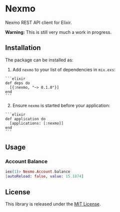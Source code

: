# Nexmo

Nexmo REST API client for Elixir.

**Warning:** This is still very much a work in progress.

## Installation

The package can be installed as:

  1. Add `nexmo` to your list of dependencies in `mix.exs`:

    ```elixir
    def deps do
      [{:nexmo, "~> 0.1.0"}]
    end
    ```

  2. Ensure `nexmo` is started before your application:

    ```elixir
    def application do
      [applications: [:nexmo]]
    end
    ```

## Usage

### Account Balance

```elixir
iex(1)> Nexmo.Account.balance
[autoReload: false, value: 15.1874]
```

## License

This library is released under the [MIT License](LICENSE).
